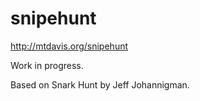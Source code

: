 snipehunt
=========

http://mtdavis.org/snipehunt

Work in progress.

Based on Snark Hunt by Jeff Johannigman.

